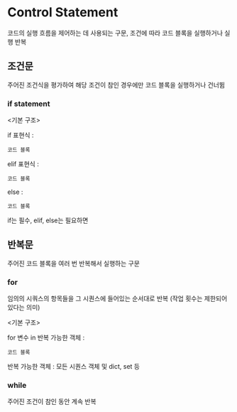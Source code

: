 # Control Statement

코드의 실행 흐름을 제어하는 데 사용되는 구문, 조건에 따라 코드 블록을 실행하거나 실행 반복

## 조건문

주어진 조건식을 평가하여 해당 조건이 참인 경우에만 코드 블록을 실행하거나 건너뜀

### if statement

<기본 구조>

if 표현식 :

    코드 블록

elif 표현식 : 

    코드 블록

else :  

    코드 블록

if는 필수, elif, else는 필요하면

## 반복문

주어진 코드 블록을 여러 번 반복해서 실행하는 구문

### for
임의의 시쿼스의 항목들을 그 시퀀스에 들어있는 순서대로 반복 (작업 횟수는 제한되어 있다는 의미)

<기본 구조>

for 변수 in 반복 가능한 객체 : 

    코드 블록

반복 가능한 객체 : 모든 시퀀스 객체 및 dict, set 등

### while
주어진 조건이 참인 동안 계속 반복